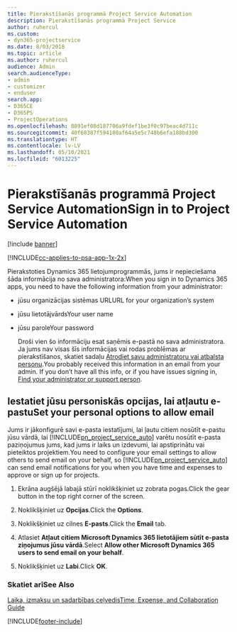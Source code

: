 ```yaml
---
title: Pierakstīšanās programmā Project Service Automation
description: Pierakstīšanās programmā Project Service
author: ruhercul
ms.custom:
- dyn365-projectservice
ms.date: 8/03/2018
ms.topic: article
ms.author: ruhercul
audience: Admin
search.audienceType:
- admin
- customizer
- enduser
search.app:
- D365CE
- D365PS
- ProjectOperations
ms.openlocfilehash: 8891ef08d187706a9fdef1be3f0c97beac4d711c
ms.sourcegitcommit: 40f68387f594180af64a5e5c748b6efa188bd300
ms.translationtype: HT
ms.contentlocale: lv-LV
ms.lasthandoff: 05/10/2021
ms.locfileid: "6013225"
---
```

# <a name="sign-in-to-project-service-automation"></a><span data-ttu-id="46d6d-103">Pierakstīšanās programmā Project Service Automation</span><span class="sxs-lookup"><span data-stu-id="46d6d-103">Sign in to Project Service Automation</span></span>

[!include [banner](../includes/psa-now-project-operations.md)]

[!INCLUDE[cc-applies-to-psa-app-1x-2x](../includes/cc-applies-to-psa-app-1x-2x.md)]

<span data-ttu-id="46d6d-104">Pierakstoties Dynamics 365 lietojumprogrammās, jums ir nepieciešama šāda informācija no sava administratora:</span><span class="sxs-lookup"><span data-stu-id="46d6d-104">When you sign in to Dynamics 365 apps, you need to have the following information from your administrator:</span></span>  
  
- <span data-ttu-id="46d6d-105">jūsu organizācijas sistēmas URL</span><span class="sxs-lookup"><span data-stu-id="46d6d-105">URL for your organization’s system</span></span>  
  
- <span data-ttu-id="46d6d-106">jūsu lietotājvārds</span><span class="sxs-lookup"><span data-stu-id="46d6d-106">Your user name</span></span>  
  
- <span data-ttu-id="46d6d-107">jūsu parole</span><span class="sxs-lookup"><span data-stu-id="46d6d-107">Your password</span></span>  
  
  <span data-ttu-id="46d6d-108">Droši vien šo informāciju esat saņēmis e-pastā no sava administratora. Ja jums nav visas šīs informācijas vai rodas problēmas ar pierakstīšanos, skatiet sadaļu [Atrodiet savu administratoru vai atbalsta personu](/dynamics365/customerengagement/on-premises/basics/find-administrator-support).</span><span class="sxs-lookup"><span data-stu-id="46d6d-108">You probably received this information in an email from your admin. If you don’t have all this info, or if you have issues signing in, [Find your administrator or support person](/dynamics365/customerengagement/on-premises/basics/find-administrator-support).</span></span>  
  
## <a name="set-your-personal-options-to-allow-email"></a><span data-ttu-id="46d6d-109">Iestatiet jūsu personiskās opcijas, lai atļautu e-pastu</span><span class="sxs-lookup"><span data-stu-id="46d6d-109">Set your personal options to allow email</span></span>  
 <span data-ttu-id="46d6d-110">Jums ir jākonfigurē savi e-pasta iestatījumi, lai ļautu citiem nosūtīt e-pastu jūsu vārdā, lai [!INCLUDE[pn_project_service_auto](../includes/pn-project-service-auto.md)] varētu nosūtīt e-pasta paziņojumus jums, kad jums ir laiks un izdevumi, lai apstiprinātu vai pieteiktos projektiem.</span><span class="sxs-lookup"><span data-stu-id="46d6d-110">You need to configure your email settings to allow others to send email on your behalf, so [!INCLUDE[pn_project_service_auto](../includes/pn-project-service-auto.md)] can send email notifications for you when you have time and expenses to approve or sign up for projects.</span></span>  
  
1.  <span data-ttu-id="46d6d-111">Ekrāna augšējā labajā stūrī noklikšķiniet uz zobrata pogas.</span><span class="sxs-lookup"><span data-stu-id="46d6d-111">Click the gear button in the top right corner of the screen.</span></span>  
  
2.  <span data-ttu-id="46d6d-112">Noklikšķiniet uz **Opcijas**.</span><span class="sxs-lookup"><span data-stu-id="46d6d-112">Click the **Options**.</span></span>  
  
3.  <span data-ttu-id="46d6d-113">Noklikšķiniet uz cilnes **E-pasts**.</span><span class="sxs-lookup"><span data-stu-id="46d6d-113">Click the **Email** tab.</span></span>  
  
4.  <span data-ttu-id="46d6d-114">Atlasiet **Atļaut citiem Microsoft Dynamics 365 lietotājiem sūtīt e-pasta ziņojumus jūsu vārdā**.</span><span class="sxs-lookup"><span data-stu-id="46d6d-114">Select **Allow other Microsoft Dynamics 365 users to send email on your behalf**.</span></span>  
  
5.  <span data-ttu-id="46d6d-115">Noklikšķiniet uz **Labi**.</span><span class="sxs-lookup"><span data-stu-id="46d6d-115">Click **OK**.</span></span>  
  
### <a name="see-also"></a><span data-ttu-id="46d6d-116">Skatiet arī</span><span class="sxs-lookup"><span data-stu-id="46d6d-116">See Also</span></span>  
 [<span data-ttu-id="46d6d-117">Laika, izmaksu un sadarbības ceļvedis</span><span class="sxs-lookup"><span data-stu-id="46d6d-117">Time, Expense, and Collaboration Guide</span></span>](../psa/time-expense-collaboration-guide.md)


[!INCLUDE[footer-include](../includes/footer-banner.md)]